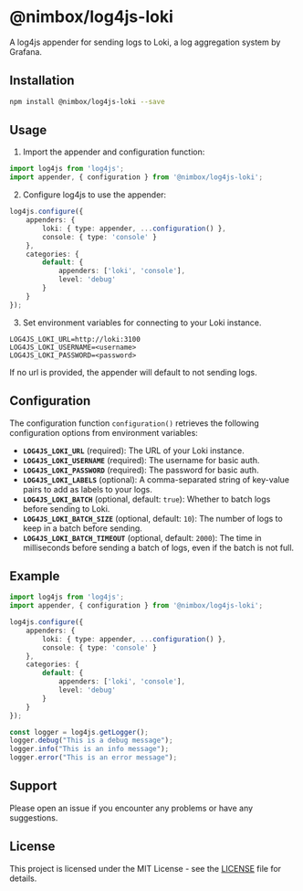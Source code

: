 # @nimbox/log4js-loki

A log4js appender for sending logs to Loki, a log aggregation system by Grafana.

## Installation

```bash
npm install @nimbox/log4js-loki --save
```

## Usage

1. Import the appender and configuration function:

```ts
import log4js from 'log4js';
import appender, { configuration } from '@nimbox/log4js-loki';
```

2. Configure log4js to use the appender:

```ts
log4js.configure({
    appenders: {
        loki: { type: appender, ...configuration() },
        console: { type: 'console' }
    },
    categories: {
        default: {
            appenders: ['loki', 'console'],
            level: 'debug'
        }
    }
});
```

3. Set environment variables for connecting to your Loki instance.

```env
LOG4JS_LOKI_URL=http://loki:3100
LOG4JS_LOKI_USERNAME=<username>
LOG4JS_LOKI_PASSWORD=<password>
```

If no url is provided, the appender will default to not sending logs.

## Configuration

The configuration function `configuration()` retrieves the following
configuration options from environment variables:

* **`LOG4JS_LOKI_URL`** (required): The URL of your Loki instance.
* **`LOG4JS_LOKI_USERNAME`** (required): The username for basic auth.
* **`LOG4JS_LOKI_PASSWORD`** (required): The password for basic auth.
* **`LOG4JS_LOKI_LABELS`** (optional): A comma-separated string of
  key-value pairs to add as labels to your logs.
* **`LOG4JS_LOKI_BATCH`** (optional, default: `true`): Whether to
  batch logs before sending to Loki.
* **`LOG4JS_LOKI_BATCH_SIZE`** (optional, default: `10`): The number
  of logs to keep in a batch before sending.
* **`LOG4JS_LOKI_BATCH_TIMEOUT`** (optional, default: `2000`): The
  time in milliseconds before sending a batch of logs, even if the
  batch is not full.

## Example

```ts
import log4js from 'log4js';
import appender, { configuration } from '@nimbox/log4js-loki';

log4js.configure({
    appenders: {
        loki: { type: appender, ...configuration() },
        console: { type: 'console' }
    },
    categories: {
        default: {
            appenders: ['loki', 'console'],
            level: 'debug'
        }
    }
});

const logger = log4js.getLogger();
logger.debug("This is a debug message");
logger.info("This is an info message");
logger.error("This is an error message");
```

## Support

Please open an issue if you encounter any problems or have any suggestions.

## License

This project is licensed under the MIT License - see the [LICENSE](LICENSE) file
for details.
